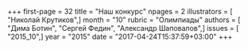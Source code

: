 +++
first-page = 32
title = "Наш конкурс"
npages = 2
illustrators = [ "Николай Крутиков",]
month = "10"
rubric = "Олимпиады"
authors = [ "Дима Ботин", "Сергей Федин", "Александр Шаповалов",]
issues = [ "2015_10",]
year = "2015"
date = "2017-04-24T15:37:59+03:00"
+++
